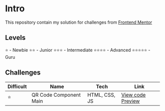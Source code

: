# Intro
This repository contain my solution for challenges from [Frontend Mentor](https://www.frontendmentor.io/)

## Levels
⭐ - Newbie
⭐⭐ - Junior
⭐⭐⭐ - Intermediate 
⭐⭐⭐⭐ - Advanced
⭐⭐⭐⭐⭐ - Guru

## Challenges
Difficult |          Name          | Tech | Link
----------|------------------------|------|---------|
⭐        | QR Code Component Main | HTML, CSS, JS | [View code](https://github.com/rafaelmarquesRM/frontend-mentor/tree/main/qr-code-component-main) [Preview](https://rafaelmarquesrm.github.io/qr-code-component-main)